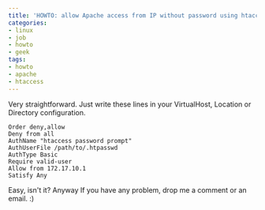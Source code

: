 ```yaml
---
title: 'HOWTO: allow Apache access from IP without password using htaccess'
categories:
- linux
- job
- howto
- geek
tags:
- howto
- apache
- htaccess
---
```

Very straightforward. Just write these lines in your VirtualHost, Location or
Directory configuration.

```
Order deny,allow
Deny from all
AuthName "htaccess password prompt"
AuthUserFile /path/to/.htpasswd
AuthType Basic
Require valid-user
Allow from 172.17.10.1
Satisfy Any
```

Easy, isn't it? Anyway If you have any problem, drop me a comment or an email.
:)
